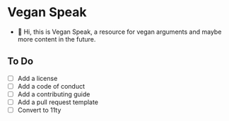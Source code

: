 # Vegan Speak

- 👋 Hi, this is Vegan Speak, a resource for vegan arguments and maybe more content in the future.

## To Do

- [ ] Add a license
- [ ] Add a code of conduct
- [ ] Add a contributing guide
-	[ ] Add a pull request template
- [ ] Convert to 11ty